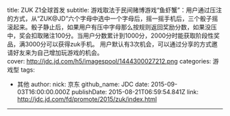 title: ZUK Z1全球首发
subtitle: 游戏取法于民间赌博游戏“鱼虾蟹”：用户通过压注的方式，从“ZUK@JD”六个字母中选中一个字母后，摇一摇手机后，三个骰子摇滚起来。骰子静止后，如果用户有压中字母那么按规则返回奖励分数，如果没压中，奖会扣取赌注100分。当用户分数累计到1000分，2000分时能获取阶段性奖品，满3000分可以获得zuk手机。 用户默认有3次机会，可以通过分享的方式邀请好友来为自己增加玩游戏的机会。  
cover: http://jdc.jd.com/h5/imagespool/1444300027212.png
categories: 游戏型
tags:
  - 其他
author:
  nick: 京东
  github_name: JDC
date: 2015-09-03T16:00:00.000Z
publishDate: 2015-08-21T06:59:54.841Z
link: http://jdc.jd.com/fd/promote/2015/zuk/index.html
---
